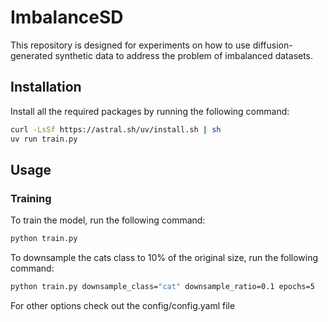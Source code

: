 # ImbalanceSD

This repository is designed for experiments on how to use diffusion-generated synthetic data to address the problem of imbalanced datasets.

## Installation

Install all the required packages by running the following command:
```sh
curl -LsSf https://astral.sh/uv/install.sh | sh
uv run train.py
```

## Usage
### Training
To train the model, run the following command:
```sh
python train.py
```

To downsample the cats class to 10% of the original size, run the following command:
```sh
python train.py downsample_class="cat" downsample_ratio=0.1 epochs=5
```

For other options check out the config/config.yaml file

